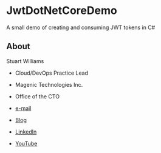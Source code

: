 # JwtDotNetCoreDemo

A small demo of creating and consuming JWT tokens in C#

## About

Stuart Williams

* Cloud/DevOps Practice Lead

* Magenic Technologies Inc.
* Office of the CTO

* [e-mail](stuartw@magenic.com)

* [Blog](https://blitzkriegsoftware.azurewebsites.net/Blog)

* [LinkedIn](http://lnkd.in/P35kVT)

* [YouTube](https://www.youtube.com/user/spookdejur1962/videos)